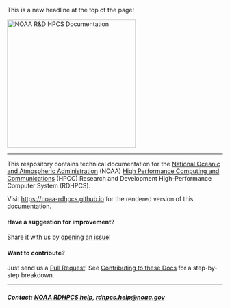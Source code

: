 This is a new headline at the top of the page!

<img src="./source/images/NOAA_RDHPCS.png" width="300" valign="middle" alt="NOAA R&D HPCS Documentation"/>

<hr>

This respository contains technical documentation for the [National
Oceanic and Atmospheric Administration](https://noaa.gov) (NOAA) [High
Performance Computing and
Communications](https://www.noaa.gov/information-technology/hpcc)
(HPCC) Research and Development High-Performance Computer System
(RDHPCS).

Visit https://noaa-rdhpcs.github.io for the
rendered version of this documentation.

#### Have a suggestion for improvement?

Share it with us by [opening an
issue](https://github.com/NOAA-RDHPCS/noaa-rdhpcs.github.io/issues/new)!

#### Want to contribute?

Just send us a [Pull
Request](https://help.github.com/articles/using-pull-requests/)! See
[Contributing to these
Docs](https://github.com/olcf/olcf-user-docs/blob/master/contributing/index.rst)
for a step-by-step breakdown.

<hr>

##### Contact: [NOAA RDHPCS help](source/help/index.rst), <rdhpcs.help@noaa.gov>
